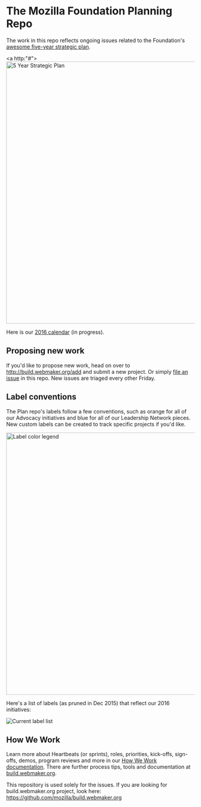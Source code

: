 # The Mozilla Foundation Planning Repo

The work in this repo reflects ongoing issues related to the Foundation's [awesome five-year strategic plan](https://wiki.mozilla.org/MoFo_2020).

<a http:"#"><img src="https://s3.amazonaws.com/f.cl.ly/items/3M2x2K1U1G0T3F3L2t33/strategic-plan.png?v=b267ee17" alt="5 Year Strategic Plan" width=700px></a>

Here is our [2016 calendar](http://mzl.la/2016_calendar) (in progress).

## Proposing new work
If you'd like to propose new work, head on over to http://build.webmaker.org/add and submit a new project. Or simply [file an issue](https://github.com/MozillaFoundation/plan/issues) in this repo. New issues are triaged every other Friday.

## Label conventions
The Plan repo's labels follow a few conventions, such as orange for all of our Advocacy initiatives and blue for all of our Leadership Network pieces. New custom labels can be created to track specific projects if you'd like.

<img src="https://s3.amazonaws.com/f.cl.ly/items/3F2e3n1p3E1v1Z2V0q1F/label-conventions.png?v=044a466d" alt="Label color legend" width="700px">

Here's a list of labels (as pruned in Dec 2015) that reflect our 2016 initiatives:

<img src="https://s3.amazonaws.com/f.cl.ly/items/031F2c2d1e3P2x3a201h/current-labels.png?v=6f2221d8" alt="Current label list">

## How We Work
Learn more about Heartbeats (or sprints), roles, priorities, kick-offs, sign-offs, demos, program reviews and more in our [How We Work documentation](http://book.webmaker.org/). There are further process tips, tools and documentation at [build.webmaker.org](http://build.webmaker.org).

This repository is used solely for the issues. If you are looking for build.webmaker.org project, look here: https://github.com/mozilla/build.webmaker.org
